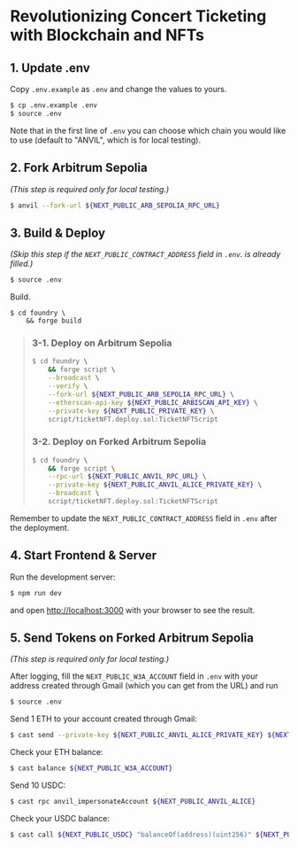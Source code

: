 # Revolutionizing Concert Ticketing with Blockchain and NFTs

## 1. Update .env

Copy `.env.example` as `.env` and change the values to yours.

```bash
$ cp .env.example .env
$ source .env
```

Note that in the first line of `.env` you can choose which chain you would like to use (default to "ANVIL", which is for local testing).

## 2. Fork Arbitrum Sepolia

_(This step is required only for local testing.)_

```bash
$ anvil --fork-url ${NEXT_PUBLIC_ARB_SEPOLIA_RPC_URL}
```

## 3. Build & Deploy

_(Skip this step if the `NEXT_PUBLIC_CONTRACT_ADDRESS` field in `.env`. is already filled.)_

```bash
$ source .env
```

Build.

```
$ cd foundry \
    && forge build
```

> ### 3-1. Deploy on Arbitrum Sepolia
>
> ```bash
> $ cd foundry \
>     && forge script \
>     --broadcast \
>     --verify \
>     --fork-url ${NEXT_PUBLIC_ARB_SEPOLIA_RPC_URL} \
>     --etherscan-api-key ${NEXT_PUBLIC_ARBISCAN_API_KEY} \
>     --private-key ${NEXT_PUBLIC_PRIVATE_KEY} \
>     script/ticketNFT.deploy.sol:TicketNFTScript
> ```
>
> ### 3-2. Deploy on Forked Arbitrum Sepolia
>
> ```bash
> $ cd foundry \
>     && forge script \
>     --rpc-url ${NEXT_PUBLIC_ANVIL_RPC_URL} \
>     --private-key ${NEXT_PUBLIC_ANVIL_ALICE_PRIVATE_KEY} \
>     --broadcast \
>     script/ticketNFT.deploy.sol:TicketNFTScript
> ```

Remember to update the `NEXT_PUBLIC_CONTRACT_ADDRESS` field in `.env` after the deployment.

## 4. Start Frontend & Server

Run the development server:

```bash
$ npm run dev
```

and open [http://localhost:3000](http://localhost:3000) with your browser to see the result.

## 5. Send Tokens on Forked Arbitrum Sepolia

_(This step is required only for local testing.)_

After logging, fill the `NEXT_PUBLIC_W3A_ACCOUNT` field in `.env` with your address created through Gmail (which you can get from the URL) and run

```bash
$ source .env
```

Send 1 ETH to your account created through Gmail:

```bash
$ cast send --private-key ${NEXT_PUBLIC_ANVIL_ALICE_PRIVATE_KEY} ${NEXT_PUBLIC_W3A_ACCOUNT} --value 1ether
```

Check your ETH balance:

```bash
$ cast balance ${NEXT_PUBLIC_W3A_ACCOUNT}
```

Send 10 USDC:

```bash
$ cast rpc anvil_impersonateAccount ${NEXT_PUBLIC_ANVIL_ALICE}
```

Check your USDC balance:

```bash
$ cast call ${NEXT_PUBLIC_USDC} "balanceOf(address)(uint256)" ${NEXT_PUBLIC_W3A_ACCOUNT}
```
